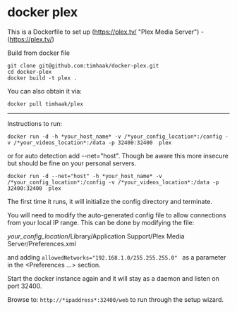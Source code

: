 docker plex
===========

This is a Dockerfile to set up (https://plex.tv/ "Plex Media Server") - (https://plex.tv/)

Build from docker file

```
git clone git@github.com:timhaak/docker-plex.git
cd docker-plex
docker build -t plex . 
```

You can also obtain it via:  

```
docker pull timhaak/plex
```

---
Instructions to run:

```
docker run -d -h *your_host_name* -v /*your_config_location*:/config -v /*your_videos_location*:/data -p 32400:32400  plex
```
or for auto detection add --net="host". Though be aware this more insecure but should be fine on your personal servers.

```
docker run -d --net="host" -h *your_host_name* -v /*your_config_location*:/config -v /*your_videos_location*:/data -p 32400:32400  plex
```

The first time it runs, it will initialize the config directory and terminate.

You will need to modify the auto-generated config file to allow connections from your local IP range. This can be done by modifying the file:

*your_config_location*/Library/Application Support/Plex Media Server/Preferences.xml 

and adding ```allowedNetworks="192.168.1.0/255.255.255.0" ``` as a parameter in the <Preferences ...> section.

Start the docker instance again and it will stay as a daemon and listen on port 32400.

Browse to: ```http://*ipaddress*:32400/web``` to run through the setup wizard.

